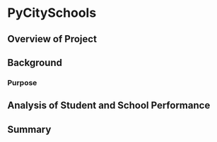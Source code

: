 # PyCitySchools

## Overview of Project

## Background

### Purpose

## Analysis of Student and School Performance

## Summary